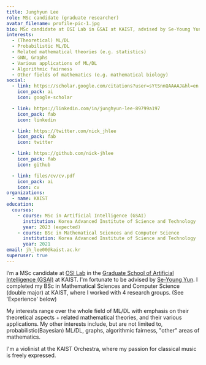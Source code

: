 ```yaml
---
title: Junghyun Lee
role: MSc candidate (graduate researcher)
avatar_filename: profile-pic-1.jpg
bio: MSc candidate at OSI Lab in GSAI at KAIST, advised by Se-Young Yun. Interested in theoretical ML/DL + related mathematical theories, probabilistic ML/DL, graphs, algorithmic fairness, various applications, "other" mathematics...etc.
interests:
  - (Theoretical) ML/DL
  - Probabilistic ML/DL
  - Related mathematical theories (e.g. statistics)
  - GNN, Graphs
  - Various applications of ML/DL
  - Algorithmic fairness
  - Other fields of mathematics (e.g. mathematical biology)
social:
  - link: https://scholar.google.com/citations?user=sYtSnnQAAAAJ&hl=en
    icon_pack: ai
    icon: google-scholar

  - link: https://linkedin.com/in/junghyun-lee-89799a197
    icon_pack: fab
    icon: linkedin

  - link: https://twitter.com/nick_jhlee
    icon_pack: fab
    icon: twitter

  - link: https://github.com/nick-jhlee
    icon_pack: fab
    icon: github

  - link: files/cv/cv.pdf
    icon_pack: ai
    icon: cv
organizations:
  - name: KAIST
education:
  courses:
    - course: MSc in Artificial Intelligence (GSAI)
      institution: Korea Advanced Institute of Science and Technology
      year: 2023 (expected)
    - course: BSc in Mathematical Sciences and Computer Science
      institution: Korea Advanced Institute of Science and Technology
      year: 2021
email: jh_lee00@kaist.ac.kr
superuser: true
---
```

I’m a MSc candidate at [OSI Lab](osi.kaist.ac.kr) in the [Graduate School of Artificial Intelligence (GSAI)](gsai.kaist.ac.kr) at KAIST. I'm fortunate to be advised by [Se-Young Yun](fbsqkd.github.io). I completed my BSc in Mathematical Sciences and Computer Science (double major) at KAIST, where I worked with 4 research groups. (See 'Experience' below)

My interests range over the whole field of ML/DL with emphasis on their theoretical aspects + related mathematical theories, and their various applications. My other interests include, but are not limited to, probabilistic(Bayesian) ML/DL, graphs, algorithmic fairness, "other" areas of mathematics.

I'm a violinist at the KAIST Orchestra, where my passion for classical music is freely expressed.
<!-- When my life feels very complicated, I play FPS games such as Call of Duty, Overwatch ;) -->